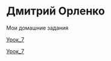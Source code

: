 # Дмитрий Орленко
Мои домашние задания

[Урок_7](https://diversiz.github.io/lesson_7/index.html)

[Урок_7](https://diversiz.github.io/lesson_7/index.html)
